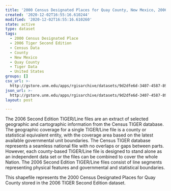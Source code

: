 ```yaml
---
title: '2000 Census Designated Places for Quay County, New Mexico, 2006se TIGER'
created: '2020-12-02T16:55:16.610244'
modified: '2020-12-02T16:55:16.610260'
state: active
type: dataset
tags:
  - 2000 Census Designated Place
  - 2006 Tiger Second Edition
  - Census Data
  - County
  - New Mexico
  - Quay County
  - Tiger Data
  - United States
groups: []
csv_url: >-
  http://gstore.unm.edu/apps/rgisarchive/datasets/9d2dfe6d-3407-4587-890e-52b06b97eb35/tgr2006se_quay_place00.derived.csv
json_url: >-
  http://gstore.unm.edu/apps/rgisarchive/datasets/9d2dfe6d-3407-4587-890e-52b06b97eb35/tgr2006se_quay_place00.derived.json
layout: post

---
```

The 2006 Second Edition TIGER/Line files are an extract of selected geographic and cartographic information from the Census TIGER database.  The geographic coverage for a single TIGER/Line file is a county or statistical equivalent entity, with the coverage area based on the latest available governmental unit boundaries. The Census TIGER database represents a seamless national file with no overlaps or gaps between parts.  However, each county-based TIGER/Line file is designed to stand alone as an independent data set or the files can be combined to cover the whole Nation.  The 2006 Second Edition  TIGER/Line files consist of line segments representing physical features and governmental and statistical boundaries.  

This shapefile represents the 2000 Census Designated Places for Quay County stored in the 2006 TIGER Second Edition dataset.
